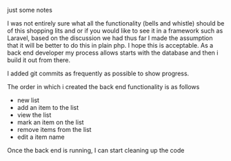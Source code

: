 just some notes

I was not entirely sure what all the functionality (bells and whistle) should be of this shopping lits and or if you 
would like to see it in a framework such as Laravel, based on the discussion we had thus far I made the assumption 
that it will be better to do this in plain php. I hope this is acceptable. As a back end developer my process allows starts 
with the database and then i build it out from there.

I added git commits as frequently as possible to show progress.

The order in which i created the back end functionality is as follows
 - new list
 - add an item to the list
 - view the list
 - mark an item on the list 
 - remove items from the list
 - edit a item name

Once the back end is running, I can start cleaning up the code
